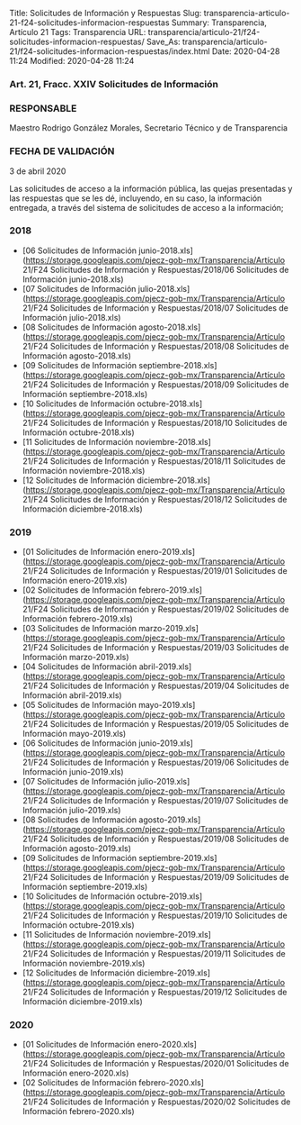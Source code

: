 Title: Solicitudes de Información y Respuestas
Slug: transparencia-articulo-21-f24-solicitudes-informacion-respuestas
Summary: Transparencia, Artículo 21
Tags: Transparencia
URL: transparencia/articulo-21/f24-solicitudes-informacion-respuestas/
Save_As: transparencia/articulo-21/f24-solicitudes-informacion-respuestas/index.html
Date: 2020-04-28 11:24
Modified: 2020-04-28 11:24


### Art. 21, Fracc. XXIV Solicitudes de Información

### RESPONSABLE

Maestro Rodrigo González Morales, Secretario Técnico y de Transparencia

### FECHA DE VALIDACIÓN

3 de abril 2020

Las solicitudes de acceso a la información pública, las quejas presentadas y las respuestas que se les dé, incluyendo, en su caso, la información entregada, a través del sistema de solicitudes de acceso a la información;


### 2018


* [06 Solicitudes de Información junio-2018.xls](https://storage.googleapis.com/pjecz-gob-mx/Transparencia/Artículo 21/F24 Solicitudes de Información y Respuestas/2018/06 Solicitudes de Información junio-2018.xls)
* [07 Solicitudes de Información julio-2018.xls](https://storage.googleapis.com/pjecz-gob-mx/Transparencia/Artículo 21/F24 Solicitudes de Información y Respuestas/2018/07 Solicitudes de Información julio-2018.xls)
* [08 Solicitudes de Información agosto-2018.xls](https://storage.googleapis.com/pjecz-gob-mx/Transparencia/Artículo 21/F24 Solicitudes de Información y Respuestas/2018/08 Solicitudes de Información agosto-2018.xls)
* [09 Solicitudes de Información septiembre-2018.xls](https://storage.googleapis.com/pjecz-gob-mx/Transparencia/Artículo 21/F24 Solicitudes de Información y Respuestas/2018/09 Solicitudes de Información septiembre-2018.xls)
* [10 Solicitudes de Información octubre-2018.xls](https://storage.googleapis.com/pjecz-gob-mx/Transparencia/Artículo 21/F24 Solicitudes de Información y Respuestas/2018/10 Solicitudes de Información octubre-2018.xls)
* [11 Solicitudes de Información noviembre-2018.xls](https://storage.googleapis.com/pjecz-gob-mx/Transparencia/Artículo 21/F24 Solicitudes de Información y Respuestas/2018/11 Solicitudes de Información noviembre-2018.xls)
* [12 Solicitudes de Información diciembre-2018.xls](https://storage.googleapis.com/pjecz-gob-mx/Transparencia/Artículo 21/F24 Solicitudes de Información y Respuestas/2018/12 Solicitudes de Información diciembre-2018.xls)


### 2019


* [01 Solicitudes de Información enero-2019.xls](https://storage.googleapis.com/pjecz-gob-mx/Transparencia/Artículo 21/F24 Solicitudes de Información y Respuestas/2019/01 Solicitudes de Información enero-2019.xls)
* [02 Solicitudes de Información febrero-2019.xls](https://storage.googleapis.com/pjecz-gob-mx/Transparencia/Artículo 21/F24 Solicitudes de Información y Respuestas/2019/02 Solicitudes de Información febrero-2019.xls)
* [03 Solicitudes de Información marzo-2019.xls](https://storage.googleapis.com/pjecz-gob-mx/Transparencia/Artículo 21/F24 Solicitudes de Información y Respuestas/2019/03 Solicitudes de Información marzo-2019.xls)
* [04 Solicitudes de Información abril-2019.xls](https://storage.googleapis.com/pjecz-gob-mx/Transparencia/Artículo 21/F24 Solicitudes de Información y Respuestas/2019/04 Solicitudes de Información abril-2019.xls)
* [05 Solicitudes de Información mayo-2019.xls](https://storage.googleapis.com/pjecz-gob-mx/Transparencia/Artículo 21/F24 Solicitudes de Información y Respuestas/2019/05 Solicitudes de Información mayo-2019.xls)
* [06 Solicitudes de Información junio-2019.xls](https://storage.googleapis.com/pjecz-gob-mx/Transparencia/Artículo 21/F24 Solicitudes de Información y Respuestas/2019/06 Solicitudes de Información junio-2019.xls)
* [07 Solicitudes de Información julio-2019.xls](https://storage.googleapis.com/pjecz-gob-mx/Transparencia/Artículo 21/F24 Solicitudes de Información y Respuestas/2019/07 Solicitudes de Información julio-2019.xls)
* [08 Solicitudes de Información agosto-2019.xls](https://storage.googleapis.com/pjecz-gob-mx/Transparencia/Artículo 21/F24 Solicitudes de Información y Respuestas/2019/08 Solicitudes de Información agosto-2019.xls)
* [09 Solicitudes de Información septiembre-2019.xls](https://storage.googleapis.com/pjecz-gob-mx/Transparencia/Artículo 21/F24 Solicitudes de Información y Respuestas/2019/09 Solicitudes de Información septiembre-2019.xls)
* [10 Solicitudes de Información octubre-2019.xls](https://storage.googleapis.com/pjecz-gob-mx/Transparencia/Artículo 21/F24 Solicitudes de Información y Respuestas/2019/10 Solicitudes de Información octubre-2019.xls)
* [11 Solicitudes de Información noviembre-2019.xls](https://storage.googleapis.com/pjecz-gob-mx/Transparencia/Artículo 21/F24 Solicitudes de Información y Respuestas/2019/11 Solicitudes de Información noviembre-2019.xls)
* [12 Solicitudes de Información diciembre-2019.xls](https://storage.googleapis.com/pjecz-gob-mx/Transparencia/Artículo 21/F24 Solicitudes de Información y Respuestas/2019/12 Solicitudes de Información diciembre-2019.xls)


### 2020


* [01 Solicitudes de Información enero-2020.xls](https://storage.googleapis.com/pjecz-gob-mx/Transparencia/Artículo 21/F24 Solicitudes de Información y Respuestas/2020/01 Solicitudes de Información enero-2020.xls)
* [02 Solicitudes de Información febrero-2020.xls](https://storage.googleapis.com/pjecz-gob-mx/Transparencia/Artículo 21/F24 Solicitudes de Información y Respuestas/2020/02 Solicitudes de Información febrero-2020.xls)



